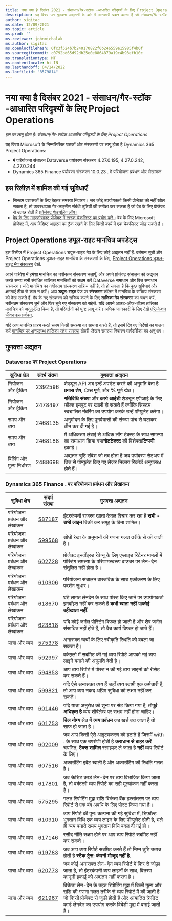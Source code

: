 ```yaml
---
title: नया क्या है दिसंबर 2021 - संसाधन/गैर-स्टॉक -आधारित परिदृश्यों के लिए Project Operations
description: यह विषय उन गुणवत्ता अद्यतनों के बारे में जानकारी प्रदान करता है जो संसाधन/गैर-स्टॉक आधारित परिदृश्यों के लिए परियोजना संचालन के दिसंबर 2021 रिलीज में उपलब्ध हैं।
author: sigitac
ms.date: 12/09/2021
ms.topic: article
ms.prod: ''
ms.reviewer: johnmichalak
ms.author: sigitac
ms.openlocfilehash: 0fc3f524b7b240170822f0b246559e15985f4b0f
ms.sourcegitcommit: c0792bd65d92db25e0e8864879a19c4b93efb10c
ms.translationtype: MT
ms.contentlocale: hi-IN
ms.lasthandoff: 04/14/2022
ms.locfileid: "8579814"
---
```

# <a name="whats-new-december-2021---project-operations-for-resourcenon-stocked-based-scenarios"></a>नया क्या है दिसंबर 2021 - संसाधन/गैर-स्टॉक -आधारित परिदृश्यों के लिए Project Operations

*इस पर लागू होता है: संसाधन/गैर-स्टॉक आधारित परिदृश्यों के लिए Project Operations*

यह विषय Microsoft के निम्नलिखित घटकों और संस्करणों पर लागू होता है Dynamics 365 Project Operations:

- में परियोजना संचालन Dataverse पर्यावरण संस्करण 4.27.0.195, 4.27.0.242, 4.27.0.244
- Dynamics 365 Finance पर्यावरण संस्करण 10.0.23 . में परियोजना प्रबंधन और लेखांकन

## <a name="features-included-in-this-release"></a>इस रिलीज़ में शामिल की गई सुविधाएँ

- सिस्टम प्रशासकों के लिए बेहतर समस्या निवारण। जब कोई उपयोगकर्ता किसी प्रोजेक्ट को नहीं खोल सकता है, तो व्यवस्थापक गैर-लाइसेंस संबंधी त्रुटियों की समीक्षा कर सकता है जो वेब के लिए प्रोजेक्ट से उत्पन्न होती हैं।[प्रोजेक्ट शेड्यूलिंग लॉग।](../project-management/schedule-api-logs.md)
- [वेब के लिए माइक्रोसॉफ्ट प्रोजेक्ट में टास्क चेकलिस्ट का प्रयोग करें।](https://support.microsoft.com/office/use-task-checklists-in-microsoft-project-for-the-web-c69bcf73-5c75-4ad3-9893-6d6f92360e9c) वेब के लिए Microsoft प्रोजेक्ट में, आप विशिष्ट आइटम का ट्रैक रखने के लिए किसी कार्य में एक चेकलिस्ट जोड़ सकते हैं।

## <a name="project-operations-dual-write-maps-updates"></a>Project Operations ड्यूल-राइट मानचित्र अपडेट्स

इस रिलीज़ में Project Operations ड्यूल-राइट मैप के लिए कोई अद्यतन नहीं हैं. वर्तमान सूची और Project Operations डुअल-राइट मानचित्र के संस्करणों के लिए, [Project Operations डुअल-राइट मैप संस्करण](../environment/resource-dual-write-maps.md) देखें.

अपने परिवेश में हमेशा मानचित्र का नवीनतम संस्करण चलाएँ, और अपने प्रोजेक्ट संचालन को अद्यतन करते समय सभी संबंधित तालिका मानचित्रों को सक्षम करें Dataverse समाधान और वित्त समाधान संस्करण। यदि मानचित्र का नवीनतम संस्करण सक्रिय नहीं है, तो हो सकता है कि कुछ सुविधाएं और क्षमताएं ठीक से काम न करें। आप **ड्यूल-राइट** पेज पर **संस्करण** कॉलम में मानचित्र के सक्रिय संस्करण को देख सकते हैं. मैप के नए संस्करण को सक्रिय करने के लिए **तालिका मैप संस्करण** का चयन करें, नवीनतम संस्करण चुनें और फिर चुने गए संस्करण को सहेजें. यदि आपने आउट-ऑफ़-बॉक्स तालिका मानचित्र को अनुकूलित किया है, तो परिवर्तनों को पुन: लागू करें। अधिक जानकारी के लिए देखें [एप्लिकेशन जीवनचक्र प्रबंधन](/dynamics365/fin-ops-core/dev-itpro/data-entities/dual-write/app-lifecycle-management).

यदि आप मानचित्र प्रारंभ करते समय किसी समस्या का सामना करते हैं, तो इसमें दिए गए निर्देशों का पालन करें [मानचित्र पर अनुपलब्ध तालिका स्तंभ समस्या](/dynamics365/fin-ops-core/dev-itpro/data-entities/dual-write/dual-write-troubleshooting-finops-upgrades#missing-table-columns-issue-on-maps) दोहरी-लेखन समस्या निवारण मार्गदर्शिका का अनुभाग।

## <a name="quality-updates"></a>गुणवत्ता अद्यतन

### <a name="project-operations-on-dataverse"></a>Dataverse पर Project Operations

| **सुविधा क्षेत्र** | **संदर्भ संख्या** | **गुणवत्ता अद्यतन** |
| --- | --- | --- |
| नियोजन और ट्रैकिंग | 2392596 | शेड्यूल API अब इन्हें अपडेट करने की अनुमति देता है **प्रयास शेष**, **ास पूर्ण**, और **% पूर्ण** खेत। |
| नियोजन और ट्रैकिंग | 2478497 | **गतिविधि संख्या** और **कार्य आईडी** शेड्यूल एपीआई के लिए फ़ील्ड इनपुट पर खाली हो सकते हैं क्योंकि सिस्टम स्वचालित नंबरिंग का उपयोग करके उन्हें पॉप्युलेट करेगा।|
| समय और व्यय | 2468135 | अनुमोदन के लिए पुनर्प्रयासों की संख्या पांच से घटाकर तीन कर दी गई है। |
| समय और व्यय | 2468188 | में अधिकतम लंबाई से अधिक लॉग टेक्स्ट के साथ समस्या का समाधान किया गया**नोटटेक्स्ट** की विशेषता**टिप्पणी** इकाई। |
| बिलिंग और मूल्य निर्धारण | 2488698 | अद्यतन त्रुटि संदेश जो तब होता है जब पर्यावरण सेटअप में वित्त से पॉप्युलेट किए गए लेज़र निकाय रिकॉर्ड अनुपलब्ध होते हैं। |

### <a name="project-management-and-accounting-on-dynamics-365-finance"></a>Dynamics 365 Finance . पर परियोजना प्रबंधन और लेखांकन

| **सुविधा क्षेत्र** | **संदर्भ संख्या** | **गुणवत्ता अद्यतन** |
| --- | --- | --- |
| परियोजना प्रबंधन और लेखांकन | [587187](https://nam06.safelinks.protection.outlook.com/?url=https:%2F%2Ffix.lcs.dynamics.com%2FIssue%2FDetails%2F?bugId%3D587187&amp;data=04%7C01%7Cjespers%40microsoft.com%7Cc1d2484c411149f3a93708d9a8583e14%7C72f988bf86f141af91ab2d7cd011db47%7C1%7C0%7C637725919225501421%7CUnknown%7CTWFpbGZsb3d8eyJWIjoiMC4wLjAwMDAiLCJQIjoiV2luMzIiLCJBTiI6Ik1haWwiLCJXVCI6Mn0%3D%7C3000&amp;sdata=qpKECMgKZe9sHGVZUhBxs%2F4ou3fXIiFFg2amMTJ6t9U%3D&amp;reserved=0) | इंटरकंपनी राजस्व खाता केवल विचार कर रहा है **सभी - सभी लाइन** बिक्री कर समूह के बिना शामिल। |
| परियोजना प्रबंधन और लेखांकन | [599568](https://nam06.safelinks.protection.outlook.com/?url=https:%2F%2Ffix.lcs.dynamics.com%2FIssue%2FDetails%2F?bugId%3D599568&amp;data=04%7C01%7Cjespers%40microsoft.com%7Cc1d2484c411149f3a93708d9a8583e14%7C72f988bf86f141af91ab2d7cd011db47%7C1%7C0%7C637725919225600986%7CUnknown%7CTWFpbGZsb3d8eyJWIjoiMC4wLjAwMDAiLCJQIjoiV2luMzIiLCJBTiI6Ik1haWwiLCJXVCI6Mn0%3D%7C3000&amp;sdata=IudfEjWmkNeiTsWmR%2Fu2oR0CnnCkffAshvqZJuF76q8%3D&amp;reserved=0) | सीधी रेखा के अनुमानों की गणना गलत तरीके से की जाती है। |
| परियोजना प्रबंधन और लेखांकन | [602728](https://nam06.safelinks.protection.outlook.com/?url=https:%2F%2Ffix.lcs.dynamics.com%2FIssue%2FDetails%2F?bugId%3D602728&amp;data=04%7C01%7Cjespers%40microsoft.com%7Cc1d2484c411149f3a93708d9a8583e14%7C72f988bf86f141af91ab2d7cd011db47%7C1%7C0%7C637725919227094434%7CUnknown%7CTWFpbGZsb3d8eyJWIjoiMC4wLjAwMDAiLCJQIjoiV2luMzIiLCJBTiI6Ik1haWwiLCJXVCI6Mn0%3D%7C3000&amp;sdata=Q2%2BveFHlGrzg4QHtqcgeqjyZSQkmpr%2Fku7oObKHMB9g%3D&amp;reserved=0) | प्रोजेक्ट इनवॉइस्ड रेवेन्यू के लिए एप्लाइड रिटेनर मामलों में पोस्टिंग समस्या के परिणामस्वरूप वाउचर पर लेन-देन संतुलित नहीं होता है। |
| परियोजना प्रबंधन और लेखांकन | [610906](https://nam06.safelinks.protection.outlook.com/?url=https:%2F%2Ffix.lcs.dynamics.com%2FIssue%2FDetails%2F?bugId%3D610906&amp;data=04%7C01%7Cjespers%40microsoft.com%7Cc1d2484c411149f3a93708d9a8583e14%7C72f988bf86f141af91ab2d7cd011db47%7C1%7C0%7C637725919227134259%7CUnknown%7CTWFpbGZsb3d8eyJWIjoiMC4wLjAwMDAiLCJQIjoiV2luMzIiLCJBTiI6Ik1haWwiLCJXVCI6Mn0%3D%7C3000&amp;sdata=xDBnz10T71GmOZt78ooFK3SYvmTLoC5fj1OftYNYDpY%3D&amp;reserved=0) | परियोजना संचालन वास्तविक के साथ एकीकरण के लिए प्रदर्शन सुधार। |
| परियोजना प्रबंधन और लेखांकन | [618670](https://nam06.safelinks.protection.outlook.com/?url=https:%2F%2Ffix.lcs.dynamics.com%2FIssue%2FDetails%2F?bugId%3D618670&amp;data=04%7C01%7Cjespers%40microsoft.com%7Cc1d2484c411149f3a93708d9a8583e14%7C72f988bf86f141af91ab2d7cd011db47%7C1%7C0%7C637725919227203949%7CUnknown%7CTWFpbGZsb3d8eyJWIjoiMC4wLjAwMDAiLCJQIjoiV2luMzIiLCJBTiI6Ik1haWwiLCJXVCI6Mn0%3D%7C3000&amp;sdata=PqvHsTGLcQ3bYbUlzYABYhl7J9v2zbnjcOgm%2FTvXB20%3D&amp;reserved=0) | घंटे लागत लेनदेन के साथ पोस्ट किए जाने पर उपयोगकर्ता इनवॉइस नहीं कर सकते हैं **कभी खाता नहीं** या**कोई बहीखाता नहीं**. |
| परियोजना प्रबंधन और लेखांकन | [623818](https://nam06.safelinks.protection.outlook.com/?url=https:%2F%2Ffix.lcs.dynamics.com%2FIssue%2FDetails%2F?bugId%3D623818&amp;data=04%7C01%7Cjespers%40microsoft.com%7Cc1d2484c411149f3a93708d9a8583e14%7C72f988bf86f141af91ab2d7cd011db47%7C1%7C0%7C637725919227303517%7CUnknown%7CTWFpbGZsb3d8eyJWIjoiMC4wLjAwMDAiLCJQIjoiV2luMzIiLCJBTiI6Ik1haWwiLCJXVCI6Mn0%3D%7C3000&amp;sdata=LAfdEiuKG8DoGk8O48MRLuaKYDINhCyMAtrlpGvVAw0%3D&amp;reserved=0) | यदि कोई जर्नल पोस्टिंग विफल हो जाती है और शेष जर्नल संसाधित नहीं होते हैं, तो बैच कार्य विफल हो जाते हैं।  |
| यात्रा और व्यय | [575378](https://nam06.safelinks.protection.outlook.com/?url=https:%2F%2Ffix.lcs.dynamics.com%2FIssue%2FDetails%2F?bugId%3D575378&amp;data=04%7C01%7Cjespers%40microsoft.com%7Cc1d2484c411149f3a93708d9a8583e14%7C72f988bf86f141af91ab2d7cd011db47%7C1%7C0%7C637725919225451644%7CUnknown%7CTWFpbGZsb3d8eyJWIjoiMC4wLjAwMDAiLCJQIjoiV2luMzIiLCJBTiI6Ik1haWwiLCJXVCI6Mn0%3D%7C3000&amp;sdata=3tW0ngQqcz8pdNFY8FVuFlsgv3l73HMgeQTLbzIAAOg%3D&amp;reserved=0) | अनासक्त खर्चों के लिए स्वीकृति स्थिति को बदला जा सकता है। |
| यात्रा और व्यय | [592997](https://nam06.safelinks.protection.outlook.com/?url=https:%2F%2Ffix.lcs.dynamics.com%2FIssue%2FDetails%2F?bugId%3D592997&amp;data=04%7C01%7Cjespers%40microsoft.com%7Cc1d2484c411149f3a93708d9a8583e14%7C72f988bf86f141af91ab2d7cd011db47%7C1%7C0%7C637725919225521336%7CUnknown%7CTWFpbGZsb3d8eyJWIjoiMC4wLjAwMDAiLCJQIjoiV2luMzIiLCJBTiI6Ik1haWwiLCJXVCI6Mn0%3D%7C3000&amp;sdata=0leQsokHcl2NLqePFXC6%2BuH1V5UNRWUIPx0wTUaB4vg%3D&amp;reserved=0) | वर्कफ़्लो में सबमिट की गई व्यय रिपोर्ट आपको नई व्यय लाइनें बनाने की अनुमति देती है। |
| यात्रा और व्यय | [594853](https://nam06.safelinks.protection.outlook.com/?url=https:%2F%2Ffix.lcs.dynamics.com%2FIssue%2FDetails%2F?bugId%3D594853&amp;data=04%7C01%7Cjespers%40microsoft.com%7Cc1d2484c411149f3a93708d9a8583e14%7C72f988bf86f141af91ab2d7cd011db47%7C1%7C0%7C637725919225541248%7CUnknown%7CTWFpbGZsb3d8eyJWIjoiMC4wLjAwMDAiLCJQIjoiV2luMzIiLCJBTiI6Ik1haWwiLCJXVCI6Mn0%3D%7C3000&amp;sdata=5PINC45EBeV8PC0Cvtt0QPPJn0VYQ%2FRCjBmlEsZJCq4%3D&amp;reserved=0) | आप व्यय रिपोर्ट में पोस्ट न की गई व्यय लाइनों को रीसेट कर सकते हैं। |
| यात्रा और व्यय | [599821](https://nam06.safelinks.protection.outlook.com/?url=https:%2F%2Ffix.lcs.dynamics.com%2FIssue%2FDetails%2F?bugId%3D599821&amp;data=04%7C01%7Cjespers%40microsoft.com%7Cc1d2484c411149f3a93708d9a8583e14%7C72f988bf86f141af91ab2d7cd011db47%7C1%7C0%7C637725919225610944%7CUnknown%7CTWFpbGZsb3d8eyJWIjoiMC4wLjAwMDAiLCJQIjoiV2luMzIiLCJBTiI6Ik1haWwiLCJXVCI6Mn0%3D%7C3000&amp;sdata=eb2CAb8L9IUDxDoukDcZQxNyI3TNQtFO%2FcjycucNj44%3D&amp;reserved=0) | यदि ऐसे अनासक्त व्यय हैं जहाँ व्यय स्वामी एक कर्मचारी है, तो आप व्यय नकद अग्रिम सुविधा को सक्षम नहीं कर सकते। |
| यात्रा और व्यय | [601446](https://nam06.safelinks.protection.outlook.com/?url=https:%2F%2Ffix.lcs.dynamics.com%2FIssue%2FDetails%2F?bugId%3D601446&amp;data=04%7C01%7Cjespers%40microsoft.com%7Cc1d2484c411149f3a93708d9a8583e14%7C72f988bf86f141af91ab2d7cd011db47%7C1%7C0%7C637725919225650767%7CUnknown%7CTWFpbGZsb3d8eyJWIjoiMC4wLjAwMDAiLCJQIjoiV2luMzIiLCJBTiI6Ik1haWwiLCJXVCI6Mn0%3D%7C3000&amp;sdata=Z4CBMqrmYtlIEBWxzMEBf%2BXu5dlst7NnKcQ62yoV%2BWM%3D&amp;reserved=0) | यदि यात्रा अनुरोध को शून्य पर सेट किया गया है, तो**पूर्व अधिकृत है** व्यय शीर्षलेख पर सक्षम नहीं होना चाहिए। |
| यात्रा और व्यय | [601753](https://nam06.safelinks.protection.outlook.com/?url=https:%2F%2Ffix.lcs.dynamics.com%2FIssue%2FDetails%2F?bugId%3D601753&amp;data=04%7C01%7Cjespers%40microsoft.com%7Cc1d2484c411149f3a93708d9a8583e14%7C72f988bf86f141af91ab2d7cd011db47%7C1%7C0%7C637725919225660718%7CUnknown%7CTWFpbGZsb3d8eyJWIjoiMC4wLjAwMDAiLCJQIjoiV2luMzIiLCJBTiI6Ik1haWwiLCJXVCI6Mn0%3D%7C3000&amp;sdata=PVwbDhH5uqGJJZTNLddsHYlHsCknK%2FC%2FY%2Btg6fu8heo%3D&amp;reserved=0) | **बिल योग्य** क्षेत्र में **व्यय प्रबंधन** जब खर्च बच जाता है तो साफ हो जाता है। |
| यात्रा और व्यय | [602009](https://nam06.safelinks.protection.outlook.com/?url=https:%2F%2Ffix.lcs.dynamics.com%2FIssue%2FDetails%2F?bugId%3D602009&amp;data=04%7C01%7Cjespers%40microsoft.com%7Cc1d2484c411149f3a93708d9a8583e14%7C72f988bf86f141af91ab2d7cd011db47%7C1%7C0%7C637725919225680636%7CUnknown%7CTWFpbGZsb3d8eyJWIjoiMC4wLjAwMDAiLCJQIjoiV2luMzIiLCJBTiI6Ik1haWwiLCJXVCI6Mn0%3D%7C3000&amp;sdata=t3m29Vkxx8g96CvaDz%2FRzuciP2doP2xejomPl440wNs%3D&amp;reserved=0) | जब आप किसी ऐसे आइटमकरण को हटाते हैं जिसमें with . के साथ एक उपश्रेणी होती है **कराधान से बाहर करें** चयनित, **टैक्स शामिल** स्लाइडर ले जाता है **नहीं** व्यय रिपोर्ट के लिए। |
| यात्रा और व्यय | [607516](https://nam06.safelinks.protection.outlook.com/?url=https:%2F%2Ffix.lcs.dynamics.com%2FIssue%2FDetails%2F?bugId%3D607516&amp;data=04%7C01%7Cjespers%40microsoft.com%7Cc1d2484c411149f3a93708d9a8583e14%7C72f988bf86f141af91ab2d7cd011db47%7C1%7C0%7C637725919225849894%7CUnknown%7CTWFpbGZsb3d8eyJWIjoiMC4wLjAwMDAiLCJQIjoiV2luMzIiLCJBTiI6Ik1haWwiLCJXVCI6Mn0%3D%7C3000&amp;sdata=%2BceTskfUl1kTe2XHk6QSYu9UN%2FE%2F9nP2gv20kVweURA%3D&amp;reserved=0) |अकाउंटिंग इवेंट खाली है और अकाउंटिंग की स्थिति गलत है। |
| यात्रा और व्यय | [617801](https://nam06.safelinks.protection.outlook.com/?url=https:%2F%2Ffix.lcs.dynamics.com%2FIssue%2FDetails%2F?bugId%3D617801&amp;data=04%7C01%7Cjespers%40microsoft.com%7Cc1d2484c411149f3a93708d9a8583e14%7C72f988bf86f141af91ab2d7cd011db47%7C1%7C0%7C637725919226337756%7CUnknown%7CTWFpbGZsb3d8eyJWIjoiMC4wLjAwMDAiLCJQIjoiV2luMzIiLCJBTiI6Ik1haWwiLCJXVCI6Mn0%3D%7C3000&amp;sdata=L69x65xY6LQDS1u2sUbVX5QKEYgbDh6lld2Pm%2BSsUyI%3D&amp;reserved=0) | जब क्रेडिट कार्ड लेन-देन पर व्यय विभाजित किया जाता है, तो वर्कफ़्लो व्यय रिपोर्ट का सही मूल्यांकन नहीं करता है। |
| यात्रा और व्यय | [575295](https://nam06.safelinks.protection.outlook.com/?url=https:%2F%2Ffix.lcs.dynamics.com%2FIssue%2FDetails%2F?bugId%3D575295&amp;data=04%7C01%7Cjespers%40microsoft.com%7Cc1d2484c411149f3a93708d9a8583e14%7C72f988bf86f141af91ab2d7cd011db47%7C1%7C0%7C637725919227074518%7CUnknown%7CTWFpbGZsb3d8eyJWIjoiMC4wLjAwMDAiLCJQIjoiV2luMzIiLCJBTiI6Ik1haWwiLCJXVCI6Mn0%3D%7C3000&amp;sdata=FyrzO1Yx%2BWLfw5arIrFiW07QZC%2F%2BpUk3ekx3g66X8bE%3D&amp;reserved=0) | गलत रिपोर्टिंग मुद्रा राशि विक्रेता बैंक हस्तांतरण पर व्यय रिपोर्ट से एक बंद अवधि के लिए पोस्ट किया गया है। |
| यात्रा और व्यय | [610910](https://nam06.safelinks.protection.outlook.com/?url=https:%2F%2Ffix.lcs.dynamics.com%2FIssue%2FDetails%2F?bugId%3D610910&amp;data=04%7C01%7Cjespers%40microsoft.com%7Cc1d2484c411149f3a93708d9a8583e14%7C72f988bf86f141af91ab2d7cd011db47%7C1%7C0%7C637725919227134259%7CUnknown%7CTWFpbGZsb3d8eyJWIjoiMC4wLjAwMDAiLCJQIjoiV2luMzIiLCJBTiI6Ik1haWwiLCJXVCI6Mn0%3D%7C3000&amp;sdata=P6wVchjx9GcH7nZ07yg3%2FuEFht6Df7Ew5Z4hSL%2BQ8oY%3D&amp;reserved=0) | व्यय रिपोर्ट की पुन: कल्पना की गई सुविधा में, डिफ़ॉल्ट भुगतान विधि एक व्यय लाइन के लिए पॉप्युलेट होती है, भले ही व्यय बनाते समय भुगतान विधि बदल दी गई हो। |
| यात्रा और व्यय | [617146](https://nam06.safelinks.protection.outlook.com/?url=https:%2F%2Ffix.lcs.dynamics.com%2FIssue%2FDetails%2F?bugId%3D617146&amp;data=04%7C01%7Cjespers%40microsoft.com%7Cc1d2484c411149f3a93708d9a8583e14%7C72f988bf86f141af91ab2d7cd011db47%7C1%7C0%7C637725919227193996%7CUnknown%7CTWFpbGZsb3d8eyJWIjoiMC4wLjAwMDAiLCJQIjoiV2luMzIiLCJBTiI6Ik1haWwiLCJXVCI6Mn0%3D%7C3000&amp;sdata=134C%2BXGuzA8GmM7ZjWYaiYQfNqnV9a1mEKuzrh0hzpw%3D&amp;reserved=0) | रसीद नीति सक्षम होने पर आप व्यय रिपोर्ट सबमिट नहीं कर सकते। |
| यात्रा और व्यय | [619783](https://nam06.safelinks.protection.outlook.com/?url=https:%2F%2Ffix.lcs.dynamics.com%2FIssue%2FDetails%2F?bugId%3D619783&amp;data=04%7C01%7Cjespers%40microsoft.com%7Cc1d2484c411149f3a93708d9a8583e14%7C72f988bf86f141af91ab2d7cd011db47%7C1%7C0%7C637725919227243778%7CUnknown%7CTWFpbGZsb3d8eyJWIjoiMC4wLjAwMDAiLCJQIjoiV2luMzIiLCJBTiI6Ik1haWwiLCJXVCI6Mn0%3D%7C3000&amp;sdata=pV1rLgOniDy3hXMHAtXeD9o4ZPTmyhZHd7O7zCUpLLs%3D&amp;reserved=0) | जब आप व्यय रिपोर्ट सबमिट करते हैं तो निम्न त्रुटि उत्पन्न होती है **स्टैक ट्रेस: कंपनी मौजूद नहीं है**. |
| यात्रा और व्यय | [620773](https://nam06.safelinks.protection.outlook.com/?url=https:%2F%2Ffix.lcs.dynamics.com%2FIssue%2FDetails%2F?bugId%3D620773&amp;data=04%7C01%7Cjespers%40microsoft.com%7Cc1d2484c411149f3a93708d9a8583e14%7C72f988bf86f141af91ab2d7cd011db47%7C1%7C0%7C637725919227253737%7CUnknown%7CTWFpbGZsb3d8eyJWIjoiMC4wLjAwMDAiLCJQIjoiV2luMzIiLCJBTiI6Ik1haWwiLCJXVCI6Mn0%3D%7C3000&amp;sdata=%2B5ZZAsXV%2FM29%2Byg6JoGzwJFRa1Fi4NDj4BB38ZeYTH0%3D&amp;reserved=0) | जब कोई अनासक्त लेन-देन व्यय रिपोर्ट में फिर से जोड़ा जाता है, तो इंटरकंपनी व्यय लाइनों के साथ, वितरण कानूनी इकाई को अद्यतन नहीं करता है। |
| यात्रा और व्यय | [621967](https://nam06.safelinks.protection.outlook.com/?url=https:%2F%2Ffix.lcs.dynamics.com%2FIssue%2FDetails%2F?bugId%3D621967&amp;data=04%7C01%7Cjespers%40microsoft.com%7Cc1d2484c411149f3a93708d9a8583e14%7C72f988bf86f141af91ab2d7cd011db47%7C1%7C0%7C637725919227273644%7CUnknown%7CTWFpbGZsb3d8eyJWIjoiMC4wLjAwMDAiLCJQIjoiV2luMzIiLCJBTiI6Ik1haWwiLCJXVCI6Mn0%3D%7C3000&amp;sdata=RdiupzmL8Dp8nqQIHu9rGMTdJ%2FVVhqN5EIP5uFYS2W4%3D&amp;reserved=0) | विक्रेता लेन-देन के तहत रिपोर्टिंग मुद्रा में बिक्री मूल्य और राशि की गणना गलत तरीके से व्यय रिपोर्ट में की जाती है जो किसी प्रोजेक्ट से जुड़ी होती हैं और आयातित क्रेडिट कार्ड लेनदेन का उपयोग करके विदेशी मुद्रा में बनाई जाती हैं। |
